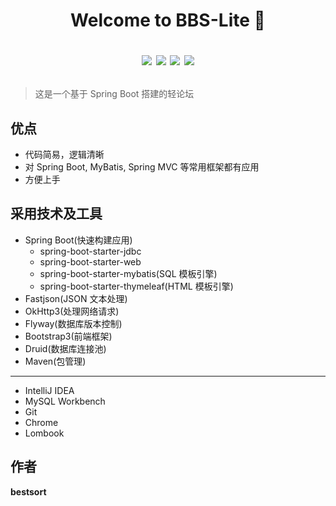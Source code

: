 <h1 align="center">Welcome to BBS-Lite 👋
<span align="center">

<img src="https://img.shields.io/badge/version-1.0-blue.svg?cacheSeconds=2592000"></img>
<img src="https://codebeat.co/badges/4c86e787-ca80-4e4b-8d94-29388044a3b4"></img>
<img src="https://img.shields.io/github/last-commit/bestsort/bbs-lite"></img>
<img src="https://img.shields.io/github/license/bestsort/bbs-lite"></img>
</span>
</h1>



> 这是一个基于 Spring Boot 搭建的轻论坛

## 优点

- 代码简易，逻辑清晰
- 对 Spring Boot, MyBatis, Spring MVC 等常用框架都有应用
- 方便上手

## 采用技术及工具
- Spring Boot(快速构建应用)
    - spring-boot-starter-jdbc
    - spring-boot-starter-web
    - spring-boot-starter-mybatis(SQL 模板引擎)
    - spring-boot-starter-thymeleaf(HTML 模板引擎)
- Fastjson(JSON 文本处理)
- OkHttp3(处理网络请求)
- Flyway(数据库版本控制)
- Bootstrap3(前端框架)
- Druid(数据库连接池)
- Maven(包管理)

---
- IntelliJ IDEA
- MySQL Workbench
- Git
- Chrome
- Lombook
## 作者
**bestsort**
